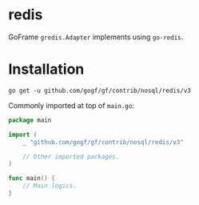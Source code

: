 # redis
GoFrame `gredis.Adapter` implements using `go-redis`.

# Installation
```
go get -u github.com/gogf/gf/contrib/nosql/redis/v3
```

Commonly imported at top of `main.go`:
```go
package main

import (
	_ "github.com/gogf/gf/contrib/nosql/redis/v3"

	// Other imported packages.
)

func main() {
	// Main logics.
}
```
